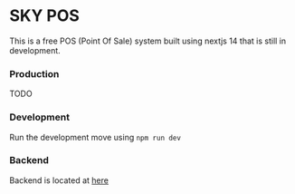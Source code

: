 # SKY POS

This is a free POS (Point Of Sale) system built using nextjs 14 that is still in development.

### Production

TODO

### Development

Run the development move using `npm run dev`

### Backend

Backend is located at [here](https://github.com/sky3947/sky-pos-database-api)
